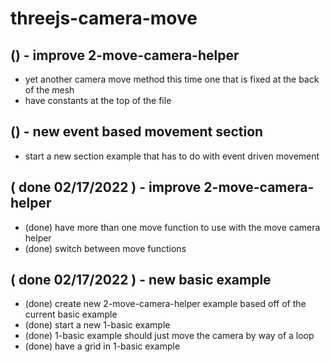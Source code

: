 # threejs-camera-move

## () - improve 2-move-camera-helper
* yet another camera move method this time one that is fixed at the back of the mesh
* have constants at the top of the file

## () - new event based movement section
* start a new section example that has to do with event driven movement

## ( done 02/17/2022 ) - improve 2-move-camera-helper
* (done) have more than one move function to use with the move camera helper
* (done) switch between move functions

## ( done 02/17/2022 ) - new basic example
* (done) create new 2-move-camera-helper example based off of the current basic example
* (done) start a new 1-basic example
* (done) 1-basic example should just move the camera by way of a loop
* (done) have a grid in 1-basic example